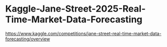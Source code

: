 # Kaggle-Jane-Street-2025-Real-Time-Market-Data-Forecasting
https://www.kaggle.com/competitions/jane-street-real-time-market-data-forecasting/overview
